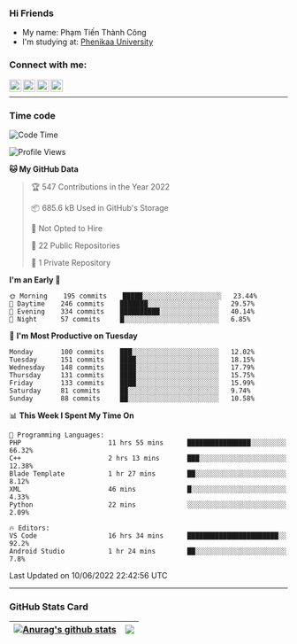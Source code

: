 ### Hi Friends

- My name: Phạm Tiến Thành Công
- I'm studying at: [Phenikaa University]


### Connect with me:
[<img align="left" alt="PhamTienThanhCong | Facebook" width="22px" src="https://upload.wikimedia.org/wikipedia/commons/thumb/1/16/Facebook-icon-1.png/640px-Facebook-icon-1.png" />][facebook]
[<img align="left" alt="PhamTienThanhCong | Zalo" width="22px" src="https://www.anphatpc.com.vn/template/anphat_2020v2/images/icon-zalo.jpg" />][zalo]
[<img align="left" alt="PhamTienThanhCong | LinkedIn" width="22px" src="https://cdn3.iconfinder.com/data/icons/inficons/512/linkedin.png" />][linkedin]
[<img align="left" alt="PhamTienThanhCong | tiktok" width="22px" src="https://cdn.worldvectorlogo.com/logos/tiktok-logo.svg" />][tiktok]

<br />

---

### Time code

<!--START_SECTION:waka-->
![Code Time](http://img.shields.io/badge/Code%20Time-419%20hrs%2050%20mins-blue)

![Profile Views](http://img.shields.io/badge/Profile%20Views-10-blue)

**🐱 My GitHub Data** 

> 🏆 547 Contributions in the Year 2022
 > 
> 📦 685.6 kB Used in GitHub's Storage 
 > 
> 🚫 Not Opted to Hire
 > 
> 📜 22 Public Repositories 
 > 
> 🔑 1 Private Repository 
 > 
**I'm an Early 🐤** 

```text
🌞 Morning    195 commits    █████░░░░░░░░░░░░░░░░░░░░   23.44% 
🌆 Daytime    246 commits    ███████░░░░░░░░░░░░░░░░░░   29.57% 
🌃 Evening    334 commits    ██████████░░░░░░░░░░░░░░░   40.14% 
🌙 Night      57 commits     █░░░░░░░░░░░░░░░░░░░░░░░░   6.85%

```
📅 **I'm Most Productive on Tuesday** 

```text
Monday       100 commits    ███░░░░░░░░░░░░░░░░░░░░░░   12.02% 
Tuesday      151 commits    ████░░░░░░░░░░░░░░░░░░░░░   18.15% 
Wednesday    148 commits    ████░░░░░░░░░░░░░░░░░░░░░   17.79% 
Thursday     131 commits    ████░░░░░░░░░░░░░░░░░░░░░   15.75% 
Friday       133 commits    ████░░░░░░░░░░░░░░░░░░░░░   15.99% 
Saturday     81 commits     ██░░░░░░░░░░░░░░░░░░░░░░░   9.74% 
Sunday       88 commits     ██░░░░░░░░░░░░░░░░░░░░░░░   10.58%

```


📊 **This Week I Spent My Time On** 

```text
💬 Programming Languages: 
PHP                      11 hrs 55 mins      ████████████████░░░░░░░░░   66.32% 
C++                      2 hrs 13 mins       ███░░░░░░░░░░░░░░░░░░░░░░   12.38% 
Blade Template           1 hr 27 mins        ██░░░░░░░░░░░░░░░░░░░░░░░   8.12% 
XML                      46 mins             █░░░░░░░░░░░░░░░░░░░░░░░░   4.33% 
Python                   22 mins             ░░░░░░░░░░░░░░░░░░░░░░░░░   2.09%

🔥 Editors: 
VS Code                  16 hrs 34 mins      ███████████████████████░░   92.2% 
Android Studio           1 hr 24 mins        ██░░░░░░░░░░░░░░░░░░░░░░░   7.8%

```


 Last Updated on 10/06/2022 22:42:56 UTC
<!--END_SECTION:waka-->

---

### GitHub Stats Card

| <a href="https://github.com/phamtienthanhcong"><img align="center" src="https://github-readme-stats.vercel.app/api?username=PhamTienThanhCong&show_icons=true&include_all_commits=true&theme=buefy&hide_border=true&theme=ocean_dark" alt="Anurag's github stats" /></a> | <a href="https://github.com/phamtienthanhcong"><img align="center" src="https://github-readme-stats.vercel.app/api/top-langs/?username=PhamTienThanhCong&layout=compact&theme=buefy&hide_border=true&theme=ocean_dark" /></a> |
| ------------- | ------------- |

[Phenikaa University]: https://phenikaa-uni.edu.vn/vi
[facebook]: https://www.facebook.com/phamtienthanhcong
[linkedin]: https://linkedin.com/in/phamtienthanhcong
[zalo]: https://zalo.me/0396396332
[tiktok]: https://www.tiktok.com/@phamtienthanhcong
[web]: https://github.com/PhamTienThanhCong/web_dev
[min project]: https://github.com/PhamTienThanhCong/Project-Of-Web
[c and cpp]: https://github.com/PhamTienThanhCong/Code_C_and_Cpro
[python]: https://github.com/PhamTienThanhCong/Python_beginer
